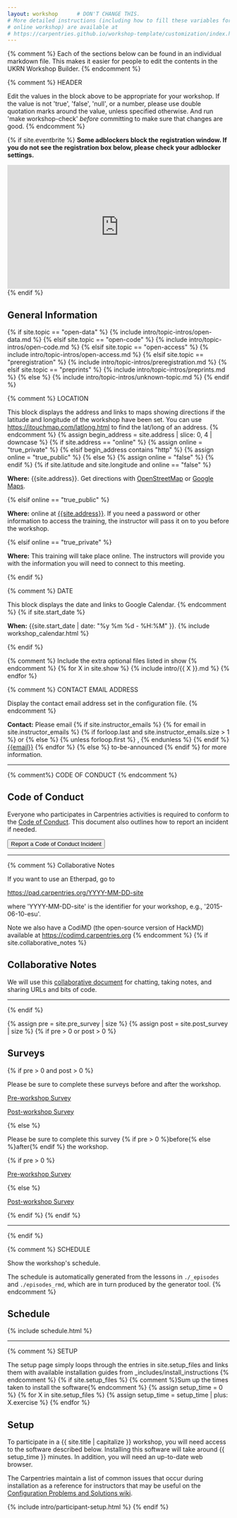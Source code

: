 ```yaml
---
layout: workshop      # DON'T CHANGE THIS.
# More detailed instructions (including how to fill these variables for an
# online workshop) are available at
# https://carpentries.github.io/workshop-template/customization/index.html
---
```


{% comment %}
Each of the sections below can be found in an individual markdown file.
This makes it easier for people to edit the contents in the UKRN Workshop Builder.
{% endcomment %}

{% comment %}
HEADER

Edit the values in the block above to be appropriate for your workshop.
If the value is not 'true', 'false', 'null', or a number, please use
double quotation marks around the value, unless specified otherwise.
And run 'make workshop-check' *before* committing to make sure that changes are good.
{% endcomment %}

{% if site.eventbrite %}
**Some adblockers block the registration window. If you do not see the
  registration box below, please check your adblocker settings.**

<iframe
  src="https://www.eventbrite.com/tickets-external?eid={{site.eventbrite}}&ref=etckt"
  frameborder="0"
  width="100%"
  height="280px"
  scrolling="auto">
</iframe>
{% endif %}


<h2 id="general">General Information</h2>

{% if site.topic == "open-data" %}
{% include intro/topic-intros/open-data.md %}
{% elsif site.topic == "open-code" %}
{% include intro/topic-intros/open-code.md %}
{% elsif site.topic == "open-access" %}
{% include intro/topic-intros/open-access.md %}
{% elsif site.topic == "preregistration" %}
{% include intro/topic-intros/preregistration.md %}
{% elsif site.topic == "preprints" %}
{% include intro/topic-intros/preprints.md %}
{% else %}
{% include intro/topic-intros/unknown-topic.md %}
{% endif %}

{% comment %}
LOCATION

This block displays the address and links to maps showing directions
if the latitude and longitude of the workshop have been set.  You
can use https://itouchmap.com/latlong.html to find the lat/long of an
address.
{% endcomment %}
{% assign begin_address = site.address | slice: 0, 4 | downcase  %}
{% if site.address == "online" %}
{% assign online = "true_private" %}
{% elsif begin_address contains "http" %}
{% assign online = "true_public" %}
{% else %}
{% assign online = "false" %}
{% endif %}
{% if site.latitude and site.longitude and online == "false" %}
<p id="where">
  <strong>Where:</strong>
  {{site.address}}.
  Get directions with
  <a href="//www.openstreetmap.org/?mlat={{site.latitude}}&mlon={{site.longitude}}&zoom=16">OpenStreetMap</a>
  or
  <a href="//maps.google.com/maps?q={{site.latitude}},{{site.longitude}}">Google Maps</a>.
</p>
{% elsif online == "true_public" %}
<p id="where">
  <strong>Where:</strong>
  online at <a href="{{site.address}}">{{site.address}}</a>.
  If you need a password or other information to access the training,
  the instructor will pass it on to you before the workshop.
</p>
{% elsif online == "true_private" %}
<p id="where">
  <strong>Where:</strong> This training will take place online.
  The instructors will provide you with the information you will need to connect to this meeting.
</p>
{% endif %}

{% comment %}
DATE

This block displays the date and links to Google Calendar.
{% endcomment %}
{% if site.start_date %}
<p id="when">
  <strong>When:</strong>
  {{site.start_date | date: "%y %m %d - %H:%M" }}.
  {% include workshop_calendar.html %}
</p>
{% endif %}

{% comment %} Include the extra optional files listed in show {% endcomment %}
{% for X in site.show %}
{% include intro/{{ X }}.md %}
{% endfor %}

{% comment %}
CONTACT EMAIL ADDRESS

Display the contact email address set in the configuration file.
{% endcomment %}
<p id="contact">
  <strong>Contact:</strong>
  Please email
  {% if site.instructor_emails %}
  {% for email in site.instructor_emails %}
  {% if forloop.last and site.instructor_emails.size > 1 %}
  or
  {% else %}
  {% unless forloop.first %}
  ,
  {% endunless %}
  {% endif %}
  <a href='mailto:{{email}}'>{{email}}</a>
  {% endfor %}
  {% else %}
  to-be-announced
  {% endif %}
  for more information.
</p>

<hr/>

{% comment%}
CODE OF CONDUCT
{% endcomment %}
<h2 id="code-of-conduct">Code of Conduct</h2>

<p>
Everyone who participates in Carpentries activities is required to conform to the <a href="https://docs.carpentries.org/topic_folders/policies/code-of-conduct.html">Code of Conduct</a>. This document also outlines how to report an incident if needed.
</p>

<p class="text-center">
  <a href="https://goo.gl/forms/KoUfO53Za3apOuOK2">
    <button type="button" class="btn btn-info">Report a Code of Conduct Incident</button>
  </a>
</p>
<hr/>


{% comment %}
Collaborative Notes

If you want to use an Etherpad, go to

https://pad.carpentries.org/YYYY-MM-DD-site

where 'YYYY-MM-DD-site' is the identifier for your workshop,
e.g., '2015-06-10-esu'.

Note we also have a CodiMD (the open-source version of HackMD)
available at https://codimd.carpentries.org
{% endcomment %}
{% if site.collaborative_notes %}
<h2 id="collaborative_notes">Collaborative Notes</h2>

<p>
We will use this <a href="{{ site.collaborative_notes }}">collaborative document</a> for chatting, taking notes, and sharing URLs and bits of code.
</p>
<hr/>
{% endif %}

{% assign pre = site.pre_survey | size %}
{% assign post = site.post_survey | size %}
{% if pre > 0 or post > 0 %}
<h2 id="surveys">Surveys</h2>
{% if pre > 0 and post > 0 %}
<p>Please be sure to complete these surveys before and after the workshop.</p>
<p><a href="{{ site.pre_survey }}{{ site.github.project_title }}">Pre-workshop Survey</a></p>
<p><a href="{{ site.post_survey }}{{ site.github.project_title }}">Post-workshop Survey</a></p>
{% else %}
<p>Please be sure to complete this survey {% if pre > 0 %}before{% else %}after{% endif %} the workshop.</p>
{% if pre > 0 %}<p><a href="{{ site.pre_survey }}{{ site.github.project_title }}">Pre-workshop Survey</a></p>
{% else %}<p><a href="{{ site.post_survey }}{{ site.github.project_title }}">Post-workshop Survey</a></p>{% endif %}
{% endif %}
<hr/>
{% endif %}

{% comment %}
SCHEDULE

Show the workshop's schedule.

The schedule is automatically generated from the lessons in `./_episodes` and `./episodes_rmd`, which are in turn produced by the generator tool.
{% endcomment %}

<h2 id="schedule">Schedule</h2>

{% include schedule.html %}

<hr/>


{% comment %}
SETUP

The setup page simply loops through the entries in site.setup_files and links them with available installation guides from _includes/install_instructions
{% endcomment %}
{% if site.setup_files %}
{% comment %}Sum up the times taken to install the software{% endcomment %}
{% assign setup_time = 0 %}
{% for X in site.setup_files %}
{% assign setup_time = setup_time | plus: X.exercise %}
{% endfor %}
<h2 id="setup">Setup</h2>

To participate in a {{ site.title | capitalize }}
workshop,
you will need access to the software described below.
Installing this software will take around {{ setup_time }} minutes.
In addition, you will need an up-to-date web browser.

The Carpentries maintain a list of common issues that occur during installation as a reference for instructors
that may be useful on the
[Configuration Problems and Solutions wiki](https://github.com/carpentries/workshop-template/wiki/Configuration-Problems-and-Solutions).

{% include intro/participant-setup.html %}
{% endif %}
